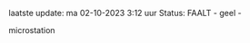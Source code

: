 laatste update: 
ma 02-10-2023  3:12   uur 
Status: FAALT - geel - 
<div class="service Y">microstation</div>